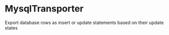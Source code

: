 # MysqlTransporter
 Export database rows as insert or update statements based on their update states
